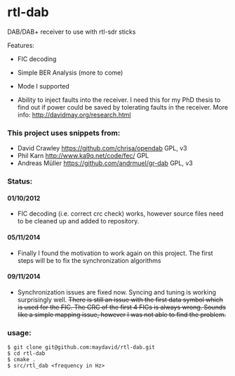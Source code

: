 # rtl-dab

DAB/DAB+ receiver to use with rtl-sdr sticks

Features:
* FIC decoding
* Simple BER Analysis (more to come)
* Mode I supported

* Ability to inject faults into the receiver. I need this for my PhD thesis to find out if power could be saved by tolerating faults in the receiver. More info: http://davidmay.org/research.html

### This project uses snippets from:

* David Crawley https://github.com/chrisa/opendab GPL, v3
* Phil Karn http://www.ka9q.net/code/fec/ GPL
* Andreas Müller https://github.com/andrmuel/gr-dab GPL, v3


### Status:

#### 01/10/2012

* FIC decoding (i.e. correct crc check) works, however source files need to be cleaned up and added to repository.

#### 05/11/2014

* Finally I found the motivation to work again on this project. The first steps will be to fix the synchronization algorithms

#### 09/11/2014

* Synchronization issues are fixed now. Syncing and tuning is working surprisingly well. ~~There is still an issue with the first data symbol which is used for the FIC. The CRC of the first 4 FIGs is always wrong. Sounds like a simple mapping issue, however I was not able to find the problem.~~



### usage:

 ```
 $ git clone git@github.com:maydavid/rtl-dab.git
 $ cd rtl-dab
 $ cmake .
 $ src/rtl_dab <frequency in Hz>
 ```
 

